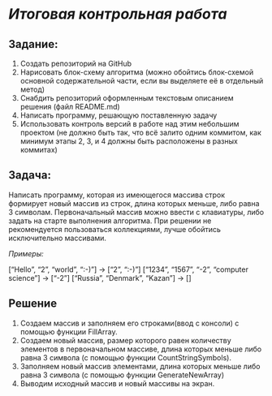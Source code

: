 # *Итоговая контрольная работа* 

## Задание:

1. Создать репозиторий на GitHub
2. Нарисовать блок-схему алгоритма (можно обойтись блок-схемой основной содержательной части, если вы выделяете её в отдельный метод)
3. Снабдить репозиторий оформленным текстовым описанием решения (файл README.md)
4. Написать программу, решающую поставленную задачу
5. Использовать контроль версий в работе над этим небольшим проектом (не должно быть так, что всё залито одним коммитом, как минимум этапы 2, 3, и 4 должны быть расположены в разных коммитах)

## Задача:
 Написать программу, которая из имеющегося массива строк формирует новый массив из строк, длина которых меньше, либо равна 3 символам. Первоначальный массив можно ввести с клавиатуры, либо задать на старте выполнения алгоритма. При решении не рекомендуется пользоваться коллекциями, лучше обойтись исключительно массивами.

*Примеры:* 

[“Hello”, “2”, “world”, “:-)”] → [“2”, “:-)”]
[“1234”, “1567”, “-2”, “computer science”] → [“-2”]
[“Russia”, “Denmark”, “Kazan”] → []

## Решение

1. Создаем массив и заполняем его строками(ввод с консоли) с помощью функции FillArray.
2. Создаем новый массив, размер которого равен количеству элементов в первоначальном  массиве, длина которых меньше либо равна 3 символа (с помощью функции CountStringSymbols).
3. Заполняем новый массив элементами, длина которых меньше либо равна 3 символа (с помощью функции GenerateNewArray)
4. Выводим исходный массив и новый массивы на экран.
